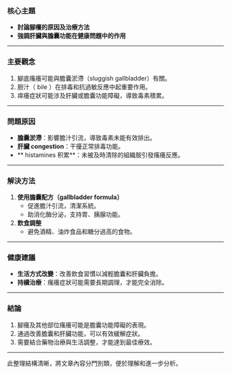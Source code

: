 ### 核心主題  
- **討論腳癢的原因及治療方法**  
- **強調肝臟與膽囊功能在健康問題中的作用**  

---

### 主要觀念  
1. 腳底瘙癢可能與膽囊淤滯（sluggish gallbladder）有關。  
2. 胆汁（ bile ）在排毒和抗過敏反應中起重要作用。  
3. 痒癢症狀可能涉及肝臟或膽囊功能障礙，導致毒素積累。  

---

### 問題原因  
- **膽囊淤滯**：影響膽汁引流，導致毒素未能有效排出。  
- **肝臟 congestion**：干擾正常排毒功能。  
- ** histamines 积累**：未被及時清除的組織胺引發瘙癢反應。  

---

### 解決方法  
1. **使用膽囊配方（gallbladder formula）**  
   - 促進膽汁引流，清潔系統。  
   - 助消化酶分泌，支持胃、胰腺功能。  
2. **飲食調整**  
   - 避免酒精、油炸食品和糖分過高的食物。  

---

### 健康建議  
- **生活方式改變**：改善飲食習慣以減輕膽囊和肝臟負擔。  
- **持續治療**：瘙癢症狀可能需要長期調理，才能完全消除。  

---

### 結論  
1. 腳癢及其他部位瘙癢可能是膽囊功能障礙的表現。  
2. 通過改善膽囊和肝臟功能，可以有效緩解症狀。  
3. 需要結合藥物治療與生活調整，才能達到最佳療效。  

--- 

此整理結構清晰，將文章內容分門別類，便於理解和進一步分析。